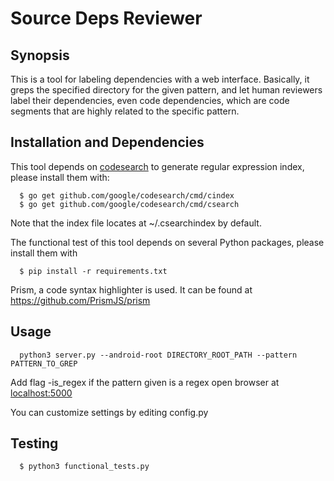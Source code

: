 # Source Deps Reviewer

## Synopsis
This is a tool for labeling dependencies with a web interface.
Basically, it greps the specified directory for the given pattern,
and let human reviewers label their dependencies, even code dependencies,
which are code segments that are highly related to the specific pattern.

## Installation and Dependencies
This tool depends on [codesearch](https://github.com/google/codesearch) 
to generate regular expression index, please install them with:
```
  $ go get github.com/google/codesearch/cmd/cindex
  $ go get github.com/google/codesearch/cmd/csearch
```
  Note that the index file locates at ~/.csearchindex by default.

  The functional test of this tool depends on several Python packages,
  please install them with
```
  $ pip install -r requirements.txt
```
  Prism, a code syntax highlighter is used.
  It can be found at https://github.com/PrismJS/prism

## Usage
```
  python3 server.py --android-root DIRECTORY_ROOT_PATH --pattern PATTERN_TO_GREP
```
  Add flag -is_regex if the pattern given is a regex
  open browser at [localhost:5000](localhost:5000)

  You can customize settings by editing <span>config.py</span>

## Testing
```
  $ python3 functional_tests.py
```
